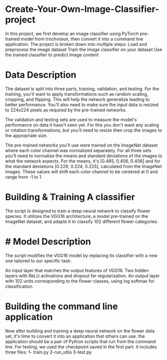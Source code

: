 # Create-Your-Own-Image-Classifier-project
In this project, we first develop an image classifier using PyTorch pre-trained model from trochvision, then convert it into a command line application.
The project is broken down into multiple steps:
Load and preprocess the image dataset
Train the image classifier on your dataset
Use the trained classifier to predict image content
# Data Description
The dataset is split into three parts, training, validation, and testing. For the training, you'll want to apply transformations such as random scaling, cropping, and flipping. This will help the network generalize leading to better performance. You'll also need to make sure the input data is resized to 224x224 pixels as required by the pre-trained networks.

The validation and testing sets are used to measure the model's performance on data it hasn't seen yet. For this you don't want any scaling or rotation transformations, but you'll need to resize then crop the images to the appropriate size.

The pre-trained networks you'll use were trained on the ImageNet dataset where each color channel was normalized separately. For all three sets you'll need to normalize the means and standard deviations of the images to what the network expects. For the means, it's [0.485, 0.456, 0.406] and for the standard deviations [0.229, 0.224, 0.225], calculated from the ImageNet images. These values will shift each color channel to be centered at 0 and range from -1 to 1.
# Building & Training A classifier 
The script is designed to train a deep neural network to classify flower species. It utilizes the VGG16 architecture, a model pre-trained on the ImageNet dataset, and adapts it to classify 102 different flower categories.
# # Model Description
The script modifies the VGG16 model by replacing its classifier with a new one tailored to our specific task:

An input layer that matches the output features of VGG16.
Two hidden layers with ReLU activations and dropout for regularization.
An output layer with 102 units corresponding to the flower classes, using log softmax for classification.
# Building the command line application
Now after building and training a deep neural network on the flower data set, it's time to convert it into an application that others can use. the application should be a pair of Python scripts that run from the command line. For testing, we used the checkpoint saved in the first part.
it includes three files:
1- train.py 
2-run_utlis 
3-test.py
